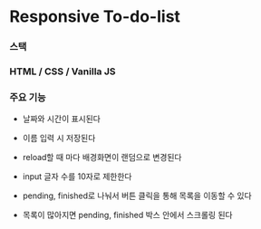 # Responsive To-do-list

### 스택

### HTML / CSS / Vanilla JS

### 주요 기능

- 날짜와 시간이 표시된다

- 이름 입력 시 저장된다

- reload할 때 마다 배경화면이 랜덤으로 변경된다

- input 글자 수를 10자로 제한한다

- pending, finished로 나눠서 버튼 클릭을 통해 목록을 이동할 수 있다

- 목록이 많아지면 pending, finished 박스 안에서 스크롤링 된다
